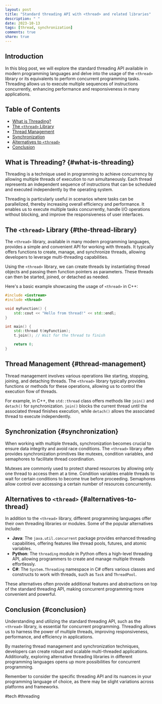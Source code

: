```yaml
---
layout: post
title: "Standard threading API with <thread> and related libraries"
description: " "
date: 2023-10-13
tags: [thread, synchronization]
comments: true
share: true
---
```


## Introduction

In this blog post, we will explore the standard threading API available in modern programming languages and delve into the usage of the `<thread>` library or its equivalents to perform concurrent programming tasks. Threading allows us to execute multiple sequences of instructions concurrently, enhancing performance and responsiveness in many applications.

## Table of Contents
- [What is Threading?](#what-is-threading)
- [The `<thread>` Library](#the-thread-library)
- [Thread Management](#thread-management)
- [Synchronization](#synchronization)
- [Alternatives to `<thread>`](#alternatives-to-thread)
- [Conclusion](#conclusion)

## What is Threading? {#what-is-threading}

Threading is a technique used in programming to achieve concurrency by allowing multiple threads of execution to run simultaneously. Each thread represents an independent sequence of instructions that can be scheduled and executed independently by the operating system.

Threading is particularly useful in scenarios where tasks can be parallelized, thereby increasing overall efficiency and performance. It enables us to execute multiple tasks concurrently, handle I/O operations without blocking, and improve the responsiveness of user interfaces.

## The `<thread>` Library {#the-thread-library}

The `<thread>` library, available in many modern programming languages, provides a simple and convenient API for working with threads. It typically offers functions to create, manage, and synchronize threads, allowing developers to leverage multi-threading capabilities.

Using the `<thread>` library, we can create threads by instantiating thread objects and passing them function pointers as parameters. These threads can then be started, joined, or detached as needed.

Here's a basic example showcasing the usage of `<thread>` in C++:

```cpp
#include <iostream>
#include <thread>

void myFunction() {
    std::cout << "Hello from thread!" << std::endl;
}

int main() {
    std::thread t(myFunction);
    t.join(); // Wait for the thread to finish

    return 0;
}
```

## Thread Management {#thread-management}

Thread management involves various operations like starting, stopping, joining, and detaching threads. The `<thread>` library typically provides functions or methods for these operations, allowing us to control the execution flow of threads.

For example, in C++, the `std::thread` class offers methods like `join()` and `detach()` for synchronization. `join()` blocks the current thread until the associated thread finishes execution, while `detach()` allows the associated thread to execute independently.

## Synchronization {#synchronization}

When working with multiple threads, synchronization becomes crucial to ensure data integrity and avoid race conditions. The `<thread>` library often provides synchronization primitives like mutexes, condition variables, and semaphores to facilitate thread coordination.

Mutexes are commonly used to protect shared resources by allowing only one thread to access them at a time. Condition variables enable threads to wait for certain conditions to become true before proceeding. Semaphores allow control over accessing a certain number of resources concurrently.

## Alternatives to `<thread>` {#alternatives-to-thread}

In addition to the `<thread>` library, different programming languages offer their own threading libraries or modules. Some of the popular alternatives include:

- **Java**: The `java.util.concurrent` package provides enhanced threading capabilities, offering features like thread pools, futures, and atomic variables.
- **Python**: The `threading` module in Python offers a high-level threading API, allowing programmers to create and manage multiple threads effortlessly.
- **C#**: The `System.Threading` namespace in C# offers various classes and constructs to work with threads, such as `Task` and `ThreadPool`.

These alternatives often provide additional features and abstractions on top of the standard threading API, making concurrent programming more convenient and powerful.

## Conclusion {#conclusion}

Understanding and utilizing the standard threading API, such as the `<thread>` library, is essential for concurrent programming. Threading allows us to harness the power of multiple threads, improving responsiveness, performance, and efficiency in applications.

By mastering thread management and synchronization techniques, developers can create robust and scalable multi-threaded applications. Additionally, exploring alternative threading libraries in different programming languages opens up more possibilities for concurrent programming.

Remember to consider the specific threading API and its nuances in your programming language of choice, as there may be slight variations across platforms and frameworks.

#tech #threading
